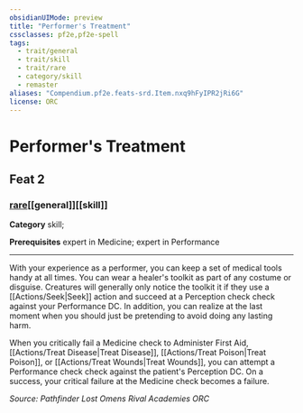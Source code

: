 ```yaml
---
obsidianUIMode: preview
title: "Performer's Treatment"
cssclasses: pf2e,pf2e-spell
tags:
  - trait/general
  - trait/skill
  - trait/rare
  - category/skill
  - remaster
aliases: "Compendium.pf2e.feats-srd.Item.nxq9hFyIPR2jRi6G"
license: ORC
---
```

# Performer's Treatment
## Feat 2
### [rare](rare "Rare Rarity Trait")[[general]][[skill]]

**Category** skill; 



**Prerequisites** expert in Medicine; expert in Performance
* * *
With your experience as a performer, you can keep a set of medical tools handy at all times. You can wear a healer's toolkit as part of any costume or disguise. Creatures will generally only notice the toolkit it if they use a [[Actions/Seek|Seek]] action and succeed at a Perception check check against your Performance DC. In addition, you can realize at the last moment when you should just be pretending to avoid doing any lasting harm.

When you critically fail a Medicine check to Administer First Aid, [[Actions/Treat Disease|Treat Disease]], [[Actions/Treat Poison|Treat Poison]], or [[Actions/Treat Wounds|Treat Wounds]], you can attempt a Performance check check against the patient's Perception DC. On a success, your critical failure at the Medicine check becomes a failure.

*Source: Pathfinder Lost Omens Rival Academies*
*ORC*